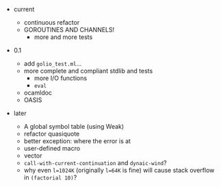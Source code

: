 * current
    * continuous refactor
    * GOROUTINES AND CHANNELS!
        * more and more tests

* 0.1
    * add `golio_test.ml`...
    * more complete and compliant stdlib and tests
        * more I/O functions
        * `eval`
    * ocamldoc
    * OASIS

* later
    * A global symbol table (using Weak)
    * refactor quasiquote
    * better exception: where the error is at
    * user-defined macro
    * vector
    * `call-with-current-continuation` and `dynaic-wind`?
    * why even `l=1024K` (originally `l=64K` is fine) will cause stack overflow in `(factorial 10)`?
